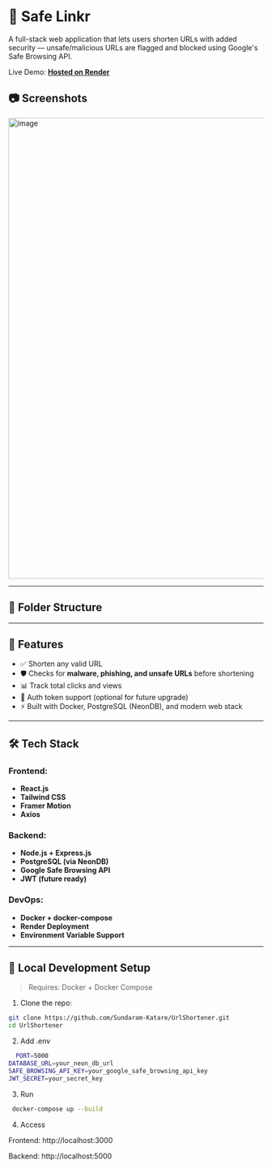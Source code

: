 # 🔗 Safe Linkr

A full-stack web application that lets users shorten URLs with added security — unsafe/malicious URLs are flagged and blocked using Google's Safe Browsing API.

Live Demo: [**Hosted on Render**](https://url-shortener-lime-two.vercel.app/)

## 📷 Screenshots
<img width="1897" height="909" alt="image" src="https://github.com/user-attachments/assets/6232e29c-606b-4a29-bf8a-55af318c44ed" />


---

## 📁 Folder Structure


---

## 🚀 Features

- ✅ Shorten any valid URL
- 🛡️ Checks for **malware, phishing, and unsafe URLs** before shortening
- 📊 Track total clicks and views
- 🔐 Auth token support (optional for future upgrade)
- ⚡ Built with Docker, PostgreSQL (NeonDB), and modern web stack

---

## 🛠️ Tech Stack

### Frontend:
- **React.js**
- **Tailwind CSS**
- **Framer Motion**
- **Axios**

### Backend:
- **Node.js + Express.js**
- **PostgreSQL (via NeonDB)**
- **Google Safe Browsing API**
- **JWT (future ready)**

### DevOps:
- **Docker + docker-compose**
- **Render Deployment**
- **Environment Variable Support**

---

## 🧪 Local Development Setup

> Requires: Docker + Docker Compose

1. Clone the repo:

```bash
git clone https://github.com/Sundaram-Katare/UrlShortener.git
cd UrlShortener
```

2. Add .env
```bash
  PORT=5000
DATABASE_URL=your_neon_db_url
SAFE_BROWSING_API_KEY=your_google_safe_browsing_api_key
JWT_SECRET=your_secret_key
```

3. Run
```bash
 docker-compose up --build
```

4. Access

Frontend: http://localhost:3000

Backend: http://localhost:5000
